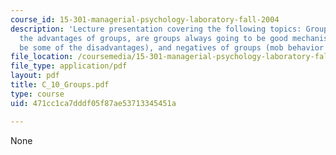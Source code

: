 ```yaml
---
course_id: 15-301-managerial-psychology-laboratory-fall-2004
description: 'Lecture presentation covering the following topics: Groups (what are
  the advantages of groups, are groups always going to be good mechanisms, what could
  be some of the disadvantages), and negatives of groups (mob behavior & deindividuation).'
file_location: /coursemedia/15-301-managerial-psychology-laboratory-fall-2004/471cc1ca7dddf05f87ae53713345451a_C_10_Groups.pdf
file_type: application/pdf
layout: pdf
title: C_10_Groups.pdf
type: course
uid: 471cc1ca7dddf05f87ae53713345451a

---
```

None